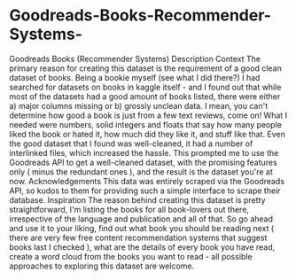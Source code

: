 # Goodreads-Books-Recommender-Systems-
Goodreads Books (Recommender Systems)
Description
Context
The primary reason for creating this dataset is the requirement of a good clean dataset of books.
Being a bookie myself (see what I did there?) I had searched for datasets on books in kaggle
itself - and I found out that while most of the datasets had a good amount of books listed, there
were either a) major columns missing or b) grossly unclean data. I mean, you can't determine
how good a book is just from a few text reviews, come on! What I needed were numbers, solid
integers and floats that say how many people liked the book or hated it, how much did they like it,
and stuff like that. Even the good dataset that I found was well-cleaned, it had a number of
interlinked files, which increased the hassle. This prompted me to use the Goodreads API to get
a well-cleaned dataset, with the promising features only ( minus the redundant ones ), and the
result is the dataset you're at now.
Acknowledgements
This data was entirely scraped via the Goodreads API, so kudos to them for providing such a
simple interface to scrape their database.
Inspiration
The reason behind creating this dataset is pretty straightforward, I'm listing the books for all
book-lovers out there, irrespective of the language and publication and all of that. So go ahead
and use it to your liking, find out what book you should be reading next ( there are very few free
content recommendation systems that suggest books last I checked ), what are the details of
every book you have read, create a word cloud from the books you want to read - all possible
approaches to exploring this dataset are welcome.
